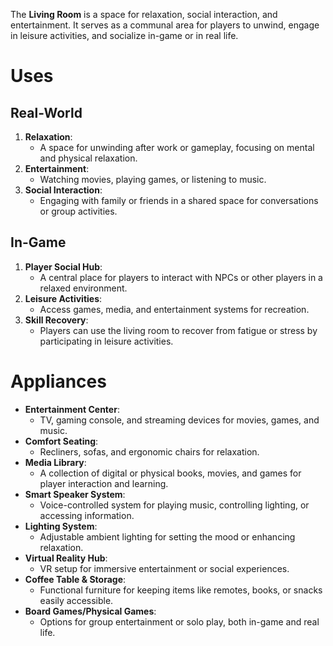 The **Living Room** is a space for relaxation, social interaction, and entertainment. It serves as a communal area for players to unwind, engage in leisure activities, and socialize in-game or in real life.

# Uses

## Real-World

1. **Relaxation**:
    - A space for unwinding after work or gameplay, focusing on mental and physical relaxation.
2. **Entertainment**:
    - Watching movies, playing games, or listening to music.
3. **Social Interaction**:
    - Engaging with family or friends in a shared space for conversations or group activities.

## In-Game

1. **Player Social Hub**:
    - A central place for players to interact with NPCs or other players in a relaxed environment.
2. **Leisure Activities**:
    - Access games, media, and entertainment systems for recreation.
3. **Skill Recovery**:
    - Players can use the living room to recover from fatigue or stress by participating in leisure activities.

# Appliances

- **Entertainment Center**:
    - TV, gaming console, and streaming devices for movies, games, and music.
- **Comfort Seating**:
    - Recliners, sofas, and ergonomic chairs for relaxation.
- **Media Library**:
    - A collection of digital or physical books, movies, and games for player interaction and learning.
- **Smart Speaker System**:
    - Voice-controlled system for playing music, controlling lighting, or accessing information.
- **Lighting System**:
    - Adjustable ambient lighting for setting the mood or enhancing relaxation.
- **Virtual Reality Hub**:
    - VR setup for immersive entertainment or social experiences.
- **Coffee Table & Storage**:
    - Functional furniture for keeping items like remotes, books, or snacks easily accessible.
- **Board Games/Physical Games**:
    - Options for group entertainment or solo play, both in-game and real life.